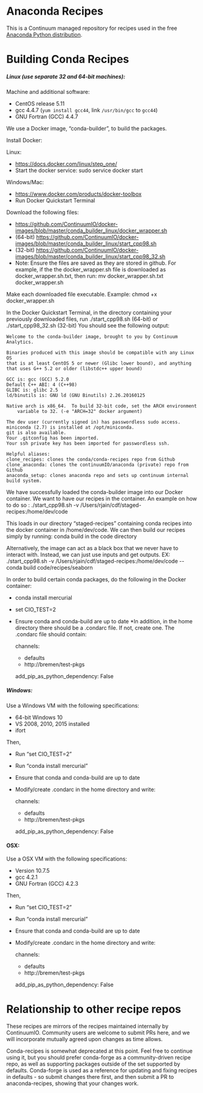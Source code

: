 Anaconda Recipes
================

This is a Continuum managed repository for recipes used in the
free [Anaconda Python distribution](https://www.continuum.io/downloads).

Building Conda Recipes
================


##### Linux (use separate 32 and 64-bit machines):

Machine and additional software:
 * CentOS release 5.11 
 * gcc 4.4.7 (`yum install gcc44`, link `/usr/bin/gcc` to `gcc44`)
 * GNU Fortran (GCC) 4.4.7

We use a Docker image, “conda-builder”, to build the packages.

Install Docker: 
 
 Linux: 
  * https://docs.docker.com/linux/step_one/ 
  * Start the docker service: sudo service docker start
 
Windows/Mac: 
  * https://www.docker.com/products/docker-toolbox
  * Run Docker Quickstart Terminal

Download the following files: 

 * https://github.com/ContinuumIO/docker-images/blob/master/conda_builder_linux/docker_wrapper.sh
 * (64-bit) https://github.com/ContinuumIO/docker-images/blob/master/conda_builder_linux/start_cpp98.sh
 * (32-bit) https://github.com/ContinuumIO/docker-images/blob/master/conda_builder_linux/start_cpp98_32.sh
 * Note: Ensure the files are saved as they are stored in github. For example, if the the docker_wrapper.sh file is downloaded as docker_wrapper.sh.txt, then run: mv docker_wrapper.sh.txt  docker_wrapper.sh

Make each downloaded file executable. Example: chmod +x docker_wrapper.sh

In the Docker Quickstart Terminal, in the directory containing your previously downloaded files, run ./start_cpp98.sh (64-bit) or ./start_cpp98_32.sh (32-bit)
You should see the following output: 

    Welcome to the conda-builder image, brought to you by Continuum Analytics.

    Binaries produced with this image should be compatible with any Linux OS
    that is at least CentOS 5 or newer (Glibc lower bound), and anything 
    that uses G++ 5.2 or older (libstdc++ upper bound)

    GCC is: gcc (GCC) 5.2.0
    Default C++ ABI: 4 (C++98)
    GLIBC is: glibc 2.5
    ld/binutils is: GNU ld (GNU Binutils) 2.26.20160125

    Native arch is x86_64.  To build 32-bit code, set the ARCH environment
        variable to 32. (-e "ARCH=32" docker argument)

    The dev user (currently signed in) has passwordless sudo access.
    miniconda (2.7) is installed at /opt/miniconda.
    git is also available.
    Your .gitconfig has been imported.
    Your ssh private key has been imported for passwordless ssh.

    Helpful aliases:
    clone_recipes: clones the conda/conda-recipes repo from Github
    clone_anaconda: clones the continuumIO/anaconda (private) repo from Github
    anaconda_setup: clones anaconda repo and sets up continuum internal build system.

We have successfully loaded the conda-builder image into our Docker container. 
We want to have our recipes in the container. An example on how to do so : ./start_cpp98.sh -v /Users/rjain/cdf/staged-recipes:/home/dev/code

This loads in our directory “staged-recipes” containing conda recipes into the docker container in /home/dev/code. We can then build our recipes simply by running: conda build <conda package> in the code directory

Alternatively, the image can act as a black box that we never have to interact with. Instead, we can just use inputs and get outputs. EX: ./start_cpp98.sh -v /Users/rjain/cdf/staged-recipes:/home/dev/code -- conda build code/recipes/seaborn

In order to build certain conda packages, do the following in the Docker container: 
 * conda install mercurial
 * set CIO_TEST=2
 * Ensure conda and conda-build are up to date
 *In addition, in the home directory there should be a .condarc file. If not, create one. The .condarc file should contain: 

    channels:
    - defaults
    - http://bremen/test-pkgs
    
   add_pip_as_python_dependency: False

##### Windows: 

Use a Windows VM with the following specifications: 

  * 64-bit Windows 10
  * VS 2008, 2010, 2015 installed
  * ifort

Then,
 * Run “set CIO_TEST=2”
 * Run “conda install mercurial”
 * Ensure that conda and conda-build are up to date
 * Modify/create .condarc in the home directory and write: 
 
    channels:
    - defaults
    - http://bremen/test-pkgs
   
   add_pip_as_python_dependency: False

#### OSX:

Use a OSX VM with the following specifications: 
  * Version 10.7.5
  * gcc 4.2.1
  * GNU Fortran (GCC) 4.2.3

Then, 
 * Run “set CIO_TEST=2”
 * Run “conda install mercurial”
 * Ensure that conda and conda-build are up to date
 * Modify/create .condarc in the home directory and write: 
 
    channels:
    - defaults
    - http://bremen/test-pkgs
    
    add_pip_as_python_dependency: False


Relationship to other recipe repos
==================================

These recipes are mirrors of the recipes maintained internally by ContinuumIO.  Community users are welcome to submit PRs here, and we will incorporate mutually agreed upon changes as time allows.

Conda-recipes is somewhat deprecated at this point.  Feel free to continue using it, but you should prefer conda-forge as a community-driven recipe repo, as well as supporting packages outside of the set supported by defaults.  Conda-forge is used as a reference for updating and fixing recipes in defaults - so submit changes there first, and then submit a PR to anaconda-recipes, showing that your changes work.
